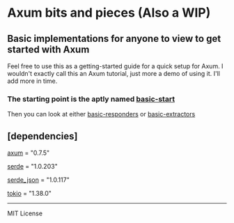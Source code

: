 # Axum bits and pieces (Also a WIP)

## Basic implementations for anyone to view to get started with Axum

Feel free to use this as a getting-started guide for a quick setup for Axum.  I wouldn't exactly call this an Axum tutorial, just more a demo of using it.  I'll add more in time.

### The starting point is the aptly named [basic-start](https://github.com/Muddanak/axum-bits/tree/master/basic-start)

Then you can look at either [basic-responders](https://github.com/Muddanak/axum-bits/tree/master/basic-responders) or [basic-extractors](https://github.com/Muddanak/axum-bits/tree/master/basic-extractors)

## [dependencies]

[axum](https://crates.io/crates/axum) = "0.7.5"

[serde](https://crates.io/crates/serde) = "1.0.203"

[serde_json](https://crates.io/crates/serde_json) = "1.0.117"

[tokio](https://crates.io/crates/tokio) = "1.38.0"

---
MIT License
